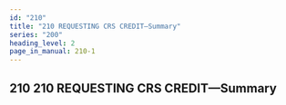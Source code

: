 ```yaml
---
id: "210"
title: "210 REQUESTING CRS CREDIT—Summary"
series: "200"
heading_level: 2
page_in_manual: 210-1
---
```


## 210 210 REQUESTING CRS CREDIT—Summary